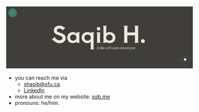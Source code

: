 [![Hi! I'm Saqib](https://raw.githubusercontent.com/saqibhasib/saqibhasib/master/img/readme.jpg)](https://sqb.me/)

- you can reach me via 
    * shasib@sfu.ca
    * [LinkedIn](https://www.linkedin.com/in/saqibhasib/)
- more about me on my website: [sqb.me](https://sqb.me/)
- pronouns: he/him.
